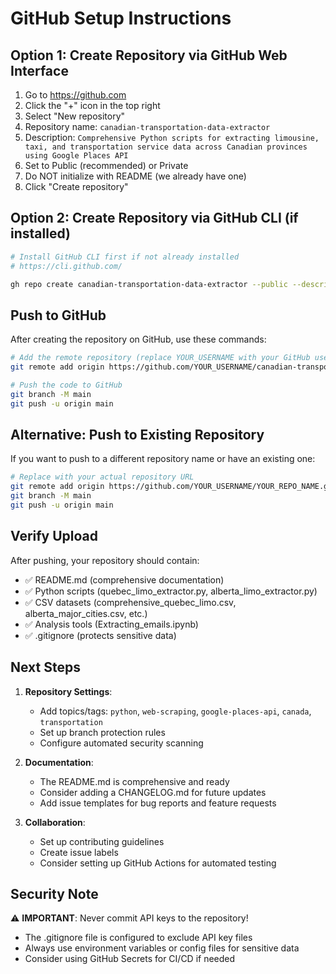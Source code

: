 # GitHub Setup Instructions

## Option 1: Create Repository via GitHub Web Interface

1. Go to https://github.com
2. Click the "+" icon in the top right
3. Select "New repository"
4. Repository name: `canadian-transportation-data-extractor`
5. Description: `Comprehensive Python scripts for extracting limousine, taxi, and transportation service data across Canadian provinces using Google Places API`
6. Set to Public (recommended) or Private
7. Do NOT initialize with README (we already have one)
8. Click "Create repository"

## Option 2: Create Repository via GitHub CLI (if installed)

```bash
# Install GitHub CLI first if not already installed
# https://cli.github.com/

gh repo create canadian-transportation-data-extractor --public --description "Comprehensive Python scripts for extracting transportation service data across Canada"
```

## Push to GitHub

After creating the repository on GitHub, use these commands:

```bash
# Add the remote repository (replace YOUR_USERNAME with your GitHub username)
git remote add origin https://github.com/YOUR_USERNAME/canadian-transportation-data-extractor.git

# Push the code to GitHub
git branch -M main
git push -u origin main
```

## Alternative: Push to Existing Repository

If you want to push to a different repository name or have an existing one:

```bash
# Replace with your actual repository URL
git remote add origin https://github.com/YOUR_USERNAME/YOUR_REPO_NAME.git
git branch -M main
git push -u origin main
```

## Verify Upload

After pushing, your repository should contain:
- ✅ README.md (comprehensive documentation)
- ✅ Python scripts (quebec_limo_extractor.py, alberta_limo_extractor.py)
- ✅ CSV datasets (comprehensive_quebec_limo.csv, alberta_major_cities.csv, etc.)
- ✅ Analysis tools (Extracting_emails.ipynb)
- ✅ .gitignore (protects sensitive data)

## Next Steps

1. **Repository Settings**: 
   - Add topics/tags: `python`, `web-scraping`, `google-places-api`, `canada`, `transportation`
   - Set up branch protection rules
   - Configure automated security scanning

2. **Documentation**:
   - The README.md is comprehensive and ready
   - Consider adding a CHANGELOG.md for future updates
   - Add issue templates for bug reports and feature requests

3. **Collaboration**:
   - Set up contributing guidelines
   - Create issue labels
   - Consider setting up GitHub Actions for automated testing

## Security Note

⚠️ **IMPORTANT**: Never commit API keys to the repository!
- The .gitignore file is configured to exclude API key files
- Always use environment variables or config files for sensitive data
- Consider using GitHub Secrets for CI/CD if needed
